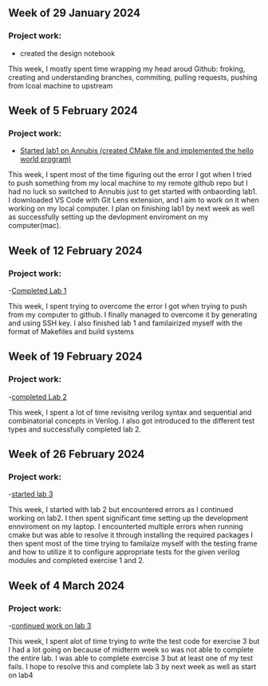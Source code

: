 ## Week of 29 January 2024

### Project work:
- created the design notebook
  
This week, I mostly spent time wrapping my head aroud Github: froking, creating and understanding branches, commiting, pulling requests, pushing from lcoal machine to upstream

## Week of 5 February 2024

### Project work:
- [Started lab1 on Annubis (created CMake file and implemented the hello world program)](https://github.com/fatimafarooq03/VIP-Lab1.git)

This week, I spent most of the time figuring out the error I got when I tried to push something from my local machine to my remote github repo but I had no luck so switched to Annubis just to get started with onbaording lab1. I downloaded VS Code with Git Lens extension, and I aim to work on it when working on my local computer. I plan on finishing lab1 by next week as well as successfully setting up the devlopment enviroment on my computer(mac). 

## Week of 12 February 2024

### Project work:
-[Completed Lab 1](https://github.com/fatimafarooq03/VIP-Lab1.git)

This week, I spent trying to overcome the error I got when trying to push from my computer to github. I finally managed to overcome it by generating and using SSH key. I also finished lab 1 and familairized myself with the format of Makefiles and build systems

## Week of 19 February 2024

### Project work:
-[completed Lab 2](https://github.com/fatimafarooq03/onboarding-lab-2.git)

This week, I spent a lot of time revisitng verilog syntax and sequential and combinatorial concepts in Verilog. I also got introduced to the different test types and successfully completed lab 2.

## Week of 26 February 2024

### Project work:
-[started lab 3](https://github.com/fatimafarooq03/onboarding-lab-3.git)

This week, I started with lab 2 but encountered errors as I continued working on lab2. I then spent significant time setting up the development ennviroment on my laptop. I encounterted multiple errors when running cmake but was able to resolve it through installing the required packages I then spent most of the time trying to familaize myself with the testing frame and how to utilize it to configure appropriate tests for the given verilog modules and completed exercise 1 and 2. 

## Week of 4 March 2024

### Project work:
-[continued work on lab 3](https://github.com/fatimafarooq03/onboarding-lab-3.git)

This week, I spent alot of time trying to write the test code for exercise 3 but I had a lot going on because of midterm week so was not able to complete the entire lab. I was able to complete exercise 3 but at least one of my test fails. I hope to resolve this and complete lab 3 by next week as well as start on lab4
